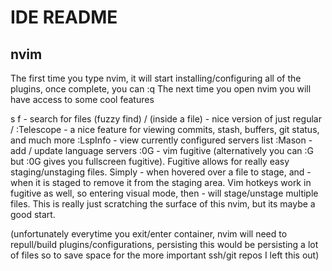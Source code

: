 # IDE README

## nvim

The first time you type nvim, it will start installing/configuring all of the plugins, once complete, you can :q
The next time you open nvim you will have access to some cool features

<space> s f - search for files (fuzzy find)
<space> / (inside a file) - nice version of just regular /
:Telescope - a nice feature for viewing commits, stash, buffers, git status, and much more
:LspInfo - view currently configured servers list
:Mason - add / update language servers
:0G - vim fugitive (alternatively you can :G but :0G gives you fullscreen fugitive). Fugitive allows for really easy staging/unstaging files. Simply - when hovered over a file to stage, and - when it is staged to remove it from the staging area. Vim hotkeys work in fugitive as well, so entering visual mode, then - will stage/unstage multiple files.
This is really just scratching the surface of this nvim, but its maybe a good start.

(unfortunately everytime you exit/enter container, nvim will need to repull/build plugins/configurations, persisting this would be persisting a lot of files so to save space for the more important ssh/git repos I left this out)


